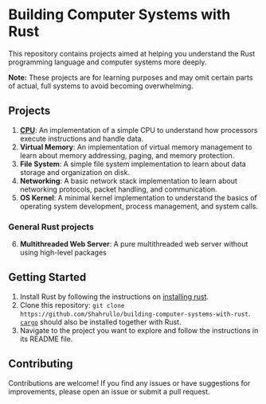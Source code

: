 # Building Computer Systems with Rust

This repository contains projects aimed at helping you understand the Rust programming language and computer systems more deeply.

**Note:** These projects are for learning purposes and may omit certain parts of actual, full systems to avoid becoming overwhelming.

## Projects

1. **[CPU](https://github.com/Shahrullo/building-computer-systems-with-rust/tree/main/CPU)**: An implementation of a simple CPU to understand how processors execute instructions and handle data.
2. **Virtual Memory**: An implementation of virtual memory management to learn about memory addressing, paging, and memory protection.
3. **File System**: A simple file system implementation to learn about data storage and organization on disk.
4. **Networking**: A basic network stack implementation to learn about networking protocols, packet handling, and communication.
5. **OS Kernel**: A minimal kernel implementation to understand the basics of operating system development, process management, and system calls.

### General Rust projects
6. **Multithreaded Web Server**: A pure multithreaded web server without using high-level packages

## Getting Started
1. Install Rust by following the instructions on [installing rust](https://www.rust-lang.org/tools/install).
2. Clone this repository: `git clone https://github.com/Shahrullo/building-computer-systems-with-rust`. [`cargo`](https://doc.rust-lang.org/stable/cargo/) should also be installed together with Rust.
3. Navigate to the project you want to explore and follow the instructions in its README file.

## Contributing

Contributions are welcome! If you find any issues or have suggestions for improvements, please open an issue or submit a pull request.
